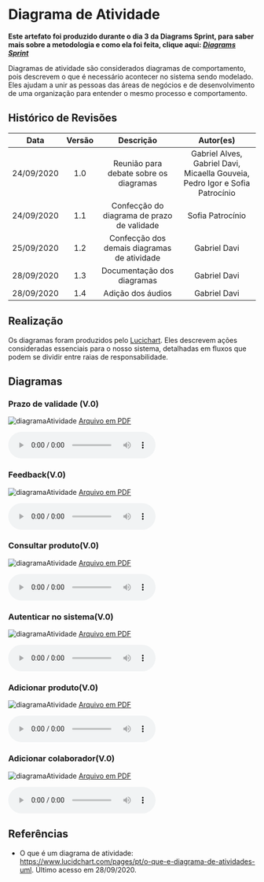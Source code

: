 # Diagrama de Atividade
**Este artefato foi produzido durante o dia 3 da Diagrams Sprint, para saber mais sobre a metodologia e como ela foi feita, clique aqui: _[Diagrams Sprint](Modeling/Diagrams/Diagrams.md)_**

Diagramas de atividade são considerados diagramas de comportamento, pois descrevem o que é necessário acontecer no sistema sendo modelado. Eles ajudam a unir as pessoas das áreas de negócios e de desenvolvimento de uma organização para entender o mesmo processo e comportamento.

## Histórico de Revisões
| Data | Versão | Descrição | Autor(es) |
|:----:|:------:|:---------:|:---------:|
| 24/09/2020 | 1.0 | Reunião para debate sobre os diagramas | Gabriel Alves, Gabriel Davi, Micaella Gouveia, Pedro Igor e Sofia Patrocínio |
| 24/09/2020 | 1.1 | Confecção do diagrama de prazo de validade | Sofia Patrocínio|
| 25/09/2020 | 1.2 | Confecção dos demais diagramas de atividade | Gabriel Davi|
| 28/09/2020 | 1.3 | Documentação dos diagramas | Gabriel Davi|
| 28/09/2020 | 1.4 | Adição dos áudios | Gabriel Davi|

## Realização
Os diagramas foram produzidos pelo [Lucichart](https://www.lucidchart.com/). Eles descrevem ações consideradas essenciais para o nosso sistema, detalhadas em fluxos que podem se dividir entre raias de responsabilidade. 
## Diagramas

### Prazo de validade (V.0)
![diagramaAtividade](../../assets/diagramas/atividade/Diagrama_atividade_PrazoValidade.png)
<a href="https://unbarqdsw.github.io/2020.1_G12_Stock/assets/pdf/diagramas/atividade/Diagrama_atividade_prazoValidade.pdf">Arquivo em PDF</a>


<audio controls>
  <source src="https://unbarqdsw.github.io/2020.1_G12_Stock/assets/audios/diagramas/atividades/atividades_prazoValidade.m4a" type="audio/mpeg">
</audio>

### Feedback(V.0)
![diagramaAtividade](../../assets/diagramas/atividade/Diagrama_atividade_feedback.png)
<a href="https://unbarqdsw.github.io/2020.1_G12_Stock/assets/pdf/diagramas/atividade/Diagrama_atividade_feedback.pdf">Arquivo em PDF</a>


<audio controls>
  <source src="https://unbarqdsw.github.io/2020.1_G12_Stock/assets/audios/diagramas/atividades/atividades_feedback.m4a" type="audio/mpeg">
</audio>

### Consultar produto(V.0)
![diagramaAtividade](../../assets/diagramas/atividade/Diagrama_atividade_consultarProduto.png)
<a href="https://unbarqdsw.github.io/2020.1_G12_Stock/assets/pdf/diagramas/atividade/Diagrama_atividade_consultarProduto.pdf">Arquivo em PDF</a>


<audio controls>
  <source src="https://unbarqdsw.github.io/2020.1_G12_Stock/assets/audios/diagramas/atividades/atividades_buscarProdutos.m4a" type="audio/mpeg">
</audio>

### Autenticar no sistema(V.0)
![diagramaAtividade](../../assets/diagramas/atividade/Diagrama_atividade_autenticacao.png)
<a href="https://unbarqdsw.github.io/2020.1_G12_Stock/assets/pdf/diagramas/atividade/Diagrama_atividade_autenticacao.pdf">Arquivo em PDF</a>


<audio controls>
  <source src="https://unbarqdsw.github.io/2020.1_G12_Stock/assets/audios/diagramas/atividades/atividades_autenticacao.m4a" type="audio/mpeg">
</audio>

### Adicionar produto(V.0)
![diagramaAtividade](../../assets/diagramas/atividade/Diagrama_atividade_addProduto.png)
<a href="https://unbarqdsw.github.io/2020.1_G12_Stock/assets/pdf/diagramas/atividade/Diagrama_atividade_addProduto.pdf">Arquivo em PDF</a>


<audio controls>
  <source src="https://unbarqdsw.github.io/2020.1_G12_Stock/assets/audios/diagramas/atividades/atividades_addProduto.m4a" type="audio/mpeg">
</audio>

### Adicionar colaborador(V.0)
![diagramaAtividade](../../assets/diagramas/atividade/Diagrama_atividade_addColaboradores.png)
<a href="https://unbarqdsw.github.io/2020.1_G12_Stock/assets/pdf/diagramas/atividade/Diagrama_atividade_addColaborador.pdf">Arquivo em PDF</a>


<audio controls>
  <source src="https://unbarqdsw.github.io/2020.1_G12_Stock/assets/audios/diagramas/atividades/Atividades_addColaborador.m4a" type="audio/mpeg">
</audio>

## Referências
* O que é um diagrama de atividade: <https://www.lucidchart.com/pages/pt/o-que-e-diagrama-de-atividades-uml>. Último acesso em 28/09/2020.
